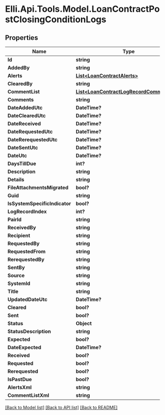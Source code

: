 # Elli.Api.Tools.Model.LoanContractPostClosingConditionLogs
## Properties

Name | Type | Description | Notes
------------ | ------------- | ------------- | -------------
**Id** | **string** |  | [optional] 
**AddedBy** | **string** |  | [optional] 
**Alerts** | [**List&lt;LoanContractAlerts&gt;**](LoanContractAlerts.md) |  | [optional] 
**ClearedBy** | **string** |  | [optional] 
**CommentList** | [**List&lt;LoanContractLogRecordCommentList&gt;**](LoanContractLogRecordCommentList.md) |  | [optional] 
**Comments** | **string** |  | [optional] 
**DateAddedUtc** | **DateTime?** |  | [optional] 
**DateClearedUtc** | **DateTime?** |  | [optional] 
**DateReceived** | **DateTime?** |  | [optional] 
**DateRequestedUtc** | **DateTime?** |  | [optional] 
**DateRerequestedUtc** | **DateTime?** |  | [optional] 
**DateSentUtc** | **DateTime?** |  | [optional] 
**DateUtc** | **DateTime?** |  | [optional] 
**DaysTillDue** | **int?** |  | [optional] 
**Description** | **string** |  | [optional] 
**Details** | **string** |  | [optional] 
**FileAttachmentsMigrated** | **bool?** |  | [optional] 
**Guid** | **string** |  | [optional] 
**IsSystemSpecificIndicator** | **bool?** |  | [optional] 
**LogRecordIndex** | **int?** |  | [optional] 
**PairId** | **string** |  | [optional] 
**ReceivedBy** | **string** |  | [optional] 
**Recipient** | **string** |  | [optional] 
**RequestedBy** | **string** |  | [optional] 
**RequestedFrom** | **string** |  | [optional] 
**RerequestedBy** | **string** |  | [optional] 
**SentBy** | **string** |  | [optional] 
**Source** | **string** |  | [optional] 
**SystemId** | **string** |  | [optional] 
**Title** | **string** |  | [optional] 
**UpdatedDateUtc** | **DateTime?** |  | [optional] 
**Cleared** | **bool?** |  | [optional] 
**Sent** | **bool?** |  | [optional] 
**Status** | **Object** |  | [optional] 
**StatusDescription** | **string** |  | [optional] 
**Expected** | **bool?** |  | [optional] 
**DateExpected** | **DateTime?** |  | [optional] 
**Received** | **bool?** |  | [optional] 
**Requested** | **bool?** |  | [optional] 
**Rerequested** | **bool?** |  | [optional] 
**IsPastDue** | **bool?** |  | [optional] 
**AlertsXml** | **string** |  | [optional] 
**CommentListXml** | **string** |  | [optional] 

[[Back to Model list]](../README.md#documentation-for-models) [[Back to API list]](../README.md#documentation-for-api-endpoints) [[Back to README]](../README.md)

